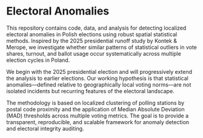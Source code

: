 # Electoral Anomalies

This repository contains code, data, and analysis for detecting localized electoral anomalies in Polish elections using robust spatial statistical methods. Inspired by the 2025 presidential runoff study by Kontek & Merope, we investigate whether similar patterns of statistical outliers in vote shares, turnout, and ballot usage occur systematically across multiple election cycles in Poland.

We begin with the 2025 presidential election and will progressively extend the analysis to earlier elections. Our working hypothesis is that statistical anomalies—defined relative to geographically local voting norms—are not isolated incidents but recurring features of the electoral landscape.

The methodology is based on localized clustering of polling stations by postal code proximity and the application of Median Absolute Deviation (MAD) thresholds across multiple voting metrics. The goal is to provide a transparent, reproducible, and scalable framework for anomaly detection and electoral integrity auditing.